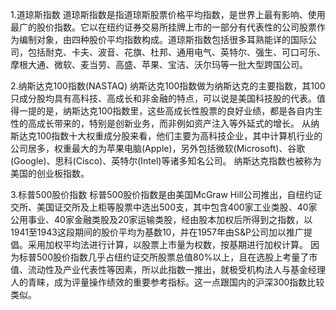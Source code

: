 1.道琼斯指数
道琼斯指数是指道琼斯股票价格平均指数，是世界上最有影响、使用最广的股价指数。它以在纽约证券交易所挂牌上市的一部分有代表性的公司股票作为编制对象，由四种股价平均指数构成。道琼斯指数包括很多耳熟能详的国际公司，包括耐克、卡夫、波音、花旗、杜邦、通用电气、英特尔、强生、可口可乐、摩根大通、微软、麦当劳、高盛、苹果、宝洁、沃尔玛等一批大型跨国公司。


2.纳斯达克100指数(NASTAQ)
纳斯达克100指数做为纳斯达克的主要指数，其100只成分股均具有高科技、高成长和非金融的特点，可以说是美国科技股的代表。值得一提的是，纳斯达克100指数里，这些高成长性股票的良好业绩，都是各自内生性的高成长带来的，特别是创新业务，而非例如资产注入等外延式的增长。
从纳斯达克100指数十大权重成分股来看，他们主要为高科技企业，其中计算机行业的公司居多，权重最大的为苹果电脑(Apple)，另外包括微软(Microsoft)、谷歌(Google)、思科(Cisco)、英特尔(Intel)等诸多知名公司。
纳斯达克指数也被称为美国的创业板指数。


3.标普500股价指数
标普500股价指数是由美国McGraw Hill公司推出，自纽约证交所、美国证交所及上柜等股票中选出500支，其中包含400家工业类股、40家公用事业、40家金融类股及20家运输类股，经由股本加权后所得到之指数，以1941至1943这段期间的股价平均为基数10，并在1957年由S&P公司加以推广提倡。采用加权平均法进行计算，以股票上市量为权数，按基期进行加权计算。
因为标普500股价指数几乎占纽约证交所股票总值80%以上，且在选股上考量了市值、流动性及产业代表性等因素，所以此指数一推出，就极受机构法人与基金经理人的青睐，成为评量操作绩效的重要参考指标。这一点跟国内的沪深300指数比较类似。